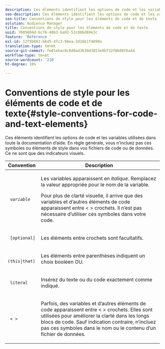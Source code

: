 ```yaml
---
description: Ces éléments identifient les options de code et les variables utilisées dans toute la documentation d’aide. En règle générale, vous n’incluez pas ces symboles ou éléments de style dans vos fichiers de code ou de données. Ce ne sont que des indicateurs visuels.
seo-description: Ces éléments identifient les options de code et les variables utilisées dans toute la documentation d’aide. En règle générale, vous n’incluez pas ces symboles ou éléments de style dans vos fichiers de code ou de données. Ce ne sont que des indicateurs visuels.
seo-title: Conventions de style pour les éléments de code et de texte
solution: Audience Manager
title: Conventions de style pour les éléments de code et de texte
uuid: 7605604d-bc76-4063-ba92-52c88bd69e3c
feature: 'Référence '
exl-id: 12f9b802-b645-4fc3-96ea-3d16b1f4890a
translation-type: tm+mt
source-git-commit: fe01ebac8c0d0ad3630d3853e0bf32f0b00f6a44
workflow-type: tm+mt
source-wordcount: '210'
ht-degree: 10%

---
```


# Conventions de style pour les éléments de code et de texte{#style-conventions-for-code-and-text-elements}

Ces éléments identifient les options de code et les variables utilisées dans toute la documentation d’aide. En règle générale, vous n’incluez pas ces symboles ou éléments de style dans vos fichiers de code ou de données. Ce ne sont que des indicateurs visuels.

<table id="table_EBEF9490D90041BD8B7ABE3AF1AF35B6"> 
 <thead> 
  <tr> 
   <th colname="col1" class="entry"> Convention </th> 
   <th colname="col2" class="entry"> Description </th> 
  </tr> 
 </thead>
 <tbody> 
  <tr> 
   <td colname="col1"> <p> <code> <i>variable</i> </code> </p> </td> 
   <td colname="col2"> <p>Les variables apparaissent en <i>italique</i>. Remplacez la valeur appropriée pour le nom de la variable. </p> <p>Pour plus de clarté visuelle, il arrive que des variables et d’autres éléments de code apparaissent entre &lt; &gt; crochets. Il n’est pas nécessaire d’utiliser ces symboles dans votre code. </p> </td> 
  </tr> 
  <tr> 
   <td colname="col1"> <p> <code> [optional]</code> </p> </td> 
   <td colname="col2"> <p>Les éléments entre crochets sont facultatifs. </p> </td> 
  </tr> 
  <tr> 
   <td colname="col1"> <p> <code> (this|that) </code> </p> </td> 
   <td colname="col2"> <p>Les éléments entre parenthèses indiquent un choix booléen <span class="wintitle"> OU</span>. </p> </td> 
  </tr> 
  <tr> 
   <td colname="col1"> <p> <code> literal</code> </p> </td> 
   <td colname="col2"> <p>Insérez du texte ou du code exactement comme indiqué. </p> </td> 
  </tr> 
  <tr> 
   <td colname="col1"> <p> <code> &lt; &gt;</code> </p> </td> 
   <td colname="col2"> <p>Parfois, des variables et d’autres éléments de code apparaissent entre &lt; &gt; crochets. Elles sont utilisées pour améliorer la clarté dans les longs blocs de code. Sauf indication contraire, n’incluez pas ces symboles dans le nom ou le contenu d’un fichier de données. </p> </td> 
  </tr> 
 </tbody> 
</table>
